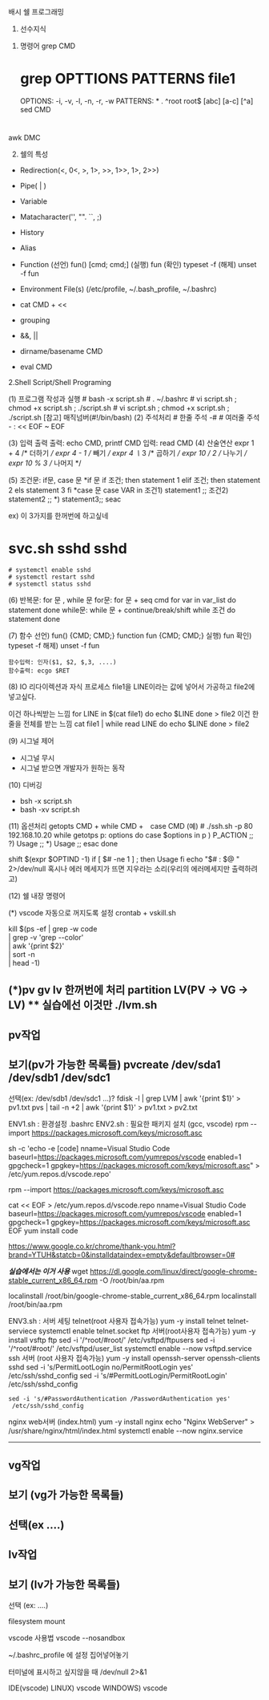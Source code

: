 배시 쉘 프로그래밍

1. 선수지식

1) 명령어
grep CMD
	# grep OPTTIONS PATTERNS file1
	OPTIONS: -i, -v, -l, -n, -r, -w
	PATTERNS: *	.	^root	root$	[abc]	[a-c]	[^a]
sed CMD
	# 
awk DMC

2) 쉘의 특성
* Redirection(<, 0<, >, 1>, >>, 1>>, 1>, 2>>)
* Pipe( | )
* Variable
* Matacharacter('', "". ``, ;)
* History
* Alias
* Function
	(선언) fun()	[cmd; cmd;]
	(실행) fun
	(확인) typeset -f
	(해제) unset -f fun
* Environment File(s) (/etc/profile, ~/.bash_profile, ~/.bashrc)

* cat CMD + <<
* grouping
* &&, ||
* dirname/basename CMD
* eval CMD

2.Shell Script/Shell Programing

(1) 프로그램 작성과 실행	
	# bash -x script.sh
	# . ~/.bashrc
	# vi script.sh ; chmod +x script.sh ; ./script.sh
	# vi script.sh ; chmod +x script.sh ; ./script.sh
	[참고] 매직넘버(#!/bin/bash)
(2) 주석처리
	# 한줄 주석	-#
	# 여러줄 주석	- : << EOF ~ EOF

(3) 입력 출력
	출력: echo CMD, printf CMD
	입력: read CMD
(4) 산술연산
 expr 1 + 4    /* 더하기 */
 expr 4 - 1    /* 빼기   */
 expr 4 ∖* 3  /* 곱하기 */
 expr 10 / 2   /* 나누기 */
 expr 10 % 3   /* 나머지 */

(5) 조건문: if문, case 문
	*if 문
	if 조건; then
		statement 1
	elif 조건; then
		statement 2
	els
		statement 3
	fi
	*case 문
		case VAR in
		조건1) statement1 ;;
		조건2) statement2 ;;
		*)	statement3;;
	seac

ex) 이 3가지를 한꺼번에 하고싶네
# svc.sh sshd	sshd
	# systemctl enable sshd
	# systemctl restart sshd
	# systemctl status sshd
 
(6) 반복문: for 문 , while 문
	for문: for 문 + seq cmd
	for var in var_list
do
	statement
done
	while문: while 문 + continue/break/shift
	while 조건
	do
		statement
	done

(7) 함수
	선언) fun() {CMD; CMD;}
	      function fun {CMD; CMD;}
	실행) fun
	확인) typeset -f
	해제) unset -f fun

	함수입력: 인자($1, $2, $,3, ....)
	함수출력: ecgo $RET














(8) IO 리다이렉션과 자식 프로세스
file1을 LINE이라는 값에 넣어서 가공하고 file2에 넣고싶다.

이건 하나씩받는 느낌
for LINE in $(cat file1)
do
	echo $LINE
done > file2
이건 한줄을 전체를 받는 느낌
cat file1 | while read LINE
do
	echo $LINE
done > file2

(9) 시그널 제어
* 시그널 무시
* 시그널 받으면 개발자가 원하는 동작 

(10) 디버깅
* bsh -x script.sh
* bash -xv script.sh

(11) 옵션처리
getopts CMD + while CMD +　case CMD
(예) # ./ssh.sh -p 80 192.168.10.20
while getotps p: options
do
	case $options in
	p )	P_ACTION ;;
	\?)	Usage	   ;;
	*)	Usage	   ;;
	esac
done

shift $(expr $OPTIND -1)
if [ $# -ne 1 ] ; then
	Usage
fi
echo "$# : $@ "
2>/dev/null 혹시나 에러 메세지가 뜨면 지우라는 소리(우리의 에러메세지만 출력하려고)


(12) 쉘 내장 명령어













(*) vscode 자동으로 꺼지도록 설정
crontab + vskill.sh

kill $(ps -ef | grep -w code \
| grep -v 'grep --color' \
| awk '{print $2}' \
| sort -n \
| head -1)

(*)pv gv lv 한꺼번에 처리
partition
LV(PV -> VG -> LV)  ** 실습에선 이것만
./lvm.sh
--------------------------
pv작업
--------------------------
보기(pv가 가능한 목록들)
	pvcreate /dev/sda1 /dev/sdb1 /dev/sdc1
----------------
선택(ex: /dev/sdb1 /dev/sdc1 ...)?
fdisk -l | grep LVM | awk '{print $1}' > pv1.txt
pvs | tail -n +2 | awk '{print $1}' > pv1.txt > pv2.txt

ENV1.sh : 환경설정
	.bashrc
ENV2.sh : 필요한 패키지 설치
	(gcc, vscode)
rpm --import https://packages.microsoft.com/keys/microsoft.asc

sh -c 'echo -e 
[code]
nname=Visual Studio Code
baseurl=https://packages.microsoft.com/yumrepos/vscode
enabled=1
gpgcheck=1
gpgkey=https://packages.microsoft.com/keys/microsoft.asc" > /etc/yum.repos.d/vscode.repo'

rpm --import https://packages.microsoft.com/keys/microsoft.asc

cat << EOF > /etc/yum.repos.d/vscode.repo
nname=Visual Studio Code
baseurl=https://packages.microsoft.com/yumrepos/vscode
enabled=1
gpgcheck=1
gpgkey=https://packages.microsoft.com/keys/microsoft.asc
EOF
yum install code


https://www.google.co.kr/chrome/thank-you.html?brand=YTUH&statcb=0&installdataindex=empty&defaultbrowser=0#

***실습에서는 이거 사용***
wget https://dl.google.com/linux/direct/google-chrome-stable_current_x86_64.rpm -O /root/bin/aa.rpm

localinstall /root/bin/google-chrome-stable_current_x86_64.rpm
localinstall /root/bin/aa.rpm





ENV3.sh : 서버 세팅
telnet(root 사용자 접속가능)
	yum -y install telnet telnet-serviece
	systemctl enable telnet.socket
ftp 서버(root사용자 접속가능)
	yum -y install vsftp ftp
	sed -i '/^root/#root/' /etc/vsftpd/ftpusers
	sed -i '/^root/#root/' /etc/vsftpd/user_list
	systemctl enable --now vsftpd.service
ssh 서버 (root 사용자 접속가능)
	yum -y install openssh-server openssh-clients sshd
	sed -i 's/PermitLootLogin no/PermitRootLogin yes' /etc/ssh/sshd_config
	sed -i 's/#PermitLootLogin/PermitRootLogin' /etc/ssh/sshd_config

	sed -i 's/#PasswordAuthentication /PasswordAuthentication yes'
	 /etc/ssh/sshd_config
nginx web서버 (index.html)
	yum -y install nginx
	echo "Nginx WebServer" > /usr/share/nginx/html/index.html
	systemctl enable --now nginx.service


--------------------------
vg작업
--------------------------
보기 (vg가 가능한 목록들)
----------------
선택(ex ....)
--------------------------
lv작업
--------------------------
보기 (lv가 가능한 목록들)
---------------
선택 (ex: ....)












filesystem
mount




vscode 사용법
vscode --nosandbox



~/.bashrc_profile
에 설정 집어넣어놓기

터미널에 표시하고 싶지않을 때
/dev/null 2>&1

IDE(vscode)
LINUX) vscode
WINDOWS) vscode

